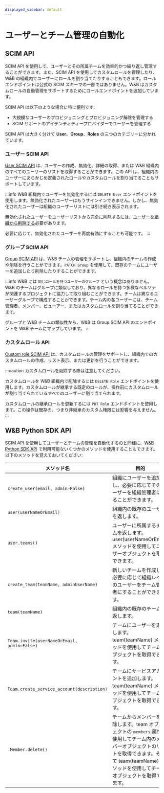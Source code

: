 ```yaml
---
displayed_sidebar: default
---
```



# ユーザーとチーム管理の自動化

## SCIM API

SCIM API を使用して、ユーザーとその所属チームを効率的かつ繰り返し管理することができます。また、SCIM API を使用してカスタムロールを管理したり、W&B の組織内でユーザーにロールを割り当てたりすることもできます。ロールエンドポイントは公式の SCIM スキーマの一部ではありません。W&B はカスタムロールの自動管理をサポートするためにロールエンドポイントを追加しています。

SCIM API は以下のような場合に特に便利です:

* 大規模なユーザーのプロビジョニングとプロビジョニング解除を管理する
* SCIM サポートのアイデンティティープロバイダーでユーザーを管理する

SCIM API は大きく分けて **User**、**Group**、**Roles** の三つのカテゴリーに分かれています。

### ユーザー SCIM API

[User SCIM API](./scim.md#user-resource) は、ユーザーの作成、無効化、詳細の取得、または W&B 組織内のすべてのユーザーのリストを取得することができます。この API は、組織内のユーザーにあらかじめ定義されたロールやカスタムロールを割り当てることもサポートしています。

:::info
W&B 組織内でユーザーを無効化するには `DELETE User` エンドポイントを使用します。無効化されたユーザーはもうサインインできません。しかし、無効化されたユーザーは組織のユーザーリストには引き続き表示されます。

無効化されたユーザーをユーザーリストから完全に削除するには、[ユーザーを組織から削除する](#remove-a-user)必要があります。

必要に応じて、無効化されたユーザーを再度有効にすることも可能です。
:::

### グループ SCIM API

[Group SCIM API](./scim.md#group-resource) は、W&B チームの管理をサポートし、組織内のチームの作成や削除を行うことができます。`PATCH Group` を使用して、既存のチームにユーザーを追加したり削除したりすることができます。

:::info
W&B には `同じロールを持つユーザーのグループ` という概念はありません。W&B のチームはグループに類似しており、異なるロールを持つ多様なペルソナが関連するプロジェクトに協力して取り組むことができます。チームは異なるユーザーグループで構成することができます。チーム内の各ユーザーには、チーム管理者、メンバー、ビューアー、またはカスタムロールを割り当てることができます。

グループと W&B チームの類似性から、W&B は Group SCIM API のエンドポイントを W&B チームにマップしています。
:::

### カスタムロール API

[Custom role SCIM API](./scim.md#role-resource) は、カスタムロールの管理をサポートし、組織内でのカスタムロールの作成、リスト表示、または更新を行うことができます。

:::caution
カスタムロールを削除する際は注意してください。

カスタムロールを W&B 組織内で削除するには `DELETE Role` エンドポイントを使用します。カスタムロールが継承する既定のロールが、操作前にカスタムロールが割り当てられているすべてのユーザーに割り当てられます。

カスタムロールの継承ロールを更新するには `PUT Role` エンドポイントを使用します。この操作は既存の、つまり非継承のカスタム権限には影響を与えません。
:::

## W&B Python SDK API

SCIM API を使用してユーザーとチームの管理を自動化するのと同様に、[W&B Python SDK API](../../../ref/python/public-api/api.md) で利用可能ないくつかのメソッドを使用することもできます。以下のメソッドを覚えておいてください:

| メソッド名 | 目的 |
|-------------|---------|
| `create_user(email, admin=False)` | 組織にユーザーを追加し、必要に応じてそのユーザーを組織管理者にすることができます。 |
| `user(userNameOrEmail)` | 組織内の既存のユーザーを返します。 |
| `user.teams()` | ユーザーに所属するチームを返します。user(userNameOrEmail) メソッドを使用してユーザーオブジェクトを取得できます。 |
| `create_team(teamName, adminUserName)` | 新しいチームを作成し、必要に応じて組織レベルのユーザーをチーム管理者にすることができます。 |
| `team(teamName)` | 組織内の既存のチームを返します。 |
| `Team.invite(userNameOrEmail, admin=False)` | チームにユーザーを追加します。team(teamName) メソッドを使用してチームオブジェクトを取得できます。 |
| `Team.create_service_account(description)` | チームにサービスアカウントを追加します。team(teamName) メソッドを使用してチームオブジェクトを取得できます。 |
|` Member.delete()` | チームからメンバーを削除します。team オブジェクトの `members` 属性を使用してチーム内のメンバーオブジェクトのリストを取得できます。そして team(teamName) メソッドを使用してチームオブジェクトを取得できます。 |